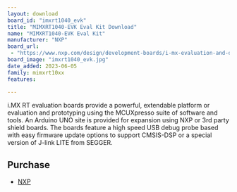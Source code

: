 ```yaml
---
layout: download
board_id: "imxrt1040_evk"
title: "MIMXRT1040-EVK Eval Kit Download"
name: "MIMXRT1040-EVK Eval Kit"
manufacturer: "NXP"
board_url:
 - "https://www.nxp.com/design/development-boards/i-mx-evaluation-and-development-boards/i-mx-rt1040-evaluation-kit:MIMXRT1040-EVK"
board_image: "imxrt1040_evk.jpg"
date_added: 2023-06-05
family: mimxrt10xx
features:

---
```

i.MX RT evaluation boards provide a powerful, extendable platform or evaluation and prototyping using the MCUXpresso suite of software and tools. An Arduino UNO site is provided for expansion using NXP or 3rd party shield boards. The boards feature a high speed USB debug probe based with easy firmware update options to support CMSIS-DSP or a special version of J-link LITE from SEGGER.

## Purchase
* [NXP](https://www.nxp.com/part/MIMXRT1040-EVK)
